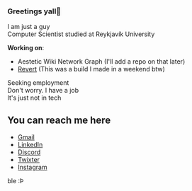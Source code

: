 ### Greetings yall👋

I am just a guy\
Computer Scientist studied at Reykjavík University

**Working on**:
 - Aestetic Wiki Network Graph (I'll add a repo on that later)
 - [Revert](https://arnporinn.itch.io/revert) (This was a build I made in a weekend btw)

Seeking employment\
Don't worry. I have a job\
It's just not in tech

You can reach me here
---
 - [Gmail](arnthor74@gmail.com)
 - [LinkedIn](https://www.linkedin.com/in/arnþór-árni-logason-06a167239/)
 - [Discord](https://discordapp.com/users/263699077311627264/)
 - [Twixter](https://twitter.com/Arnpor_)
 - [Instagram](https://www.instagram.com/arnpor/)

ble :Þ
